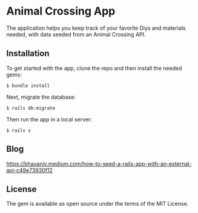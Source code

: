 # Animal Crossing App

The application helps you keep track of your favorite Diys and materials needed, with data seeded from an Animal Crossing API.  

## Installation

To get started with the app, clone the repo and then install the needed gems:

`$ bundle install`

Next, migrate the database:

`$ rails db:migrate`

Then run the app in a local server:

`$ rails s`


## Blog

https://bhavaniv.medium.com/how-to-seed-a-rails-app-with-an-external-api-c49e73930f12


## License

The gem is available as open source under the terms of the MIT License.

